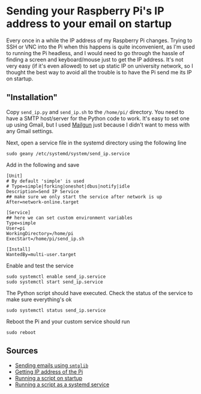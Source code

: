# **Sending your Raspberry Pi's IP address to your email on startup**
Every once in a while the IP address of my Raspberry Pi changes. Trying to SSH or VNC into the Pi when this happens 
is quite inconvenient, as I'm used to running the Pi headless, and I would need to go through the hassle of finding a 
screen and keyboard/mouse just to get the IP address. It's not very easy (if it's even allowed) to set up static IP on 
university network, so I thought the best way to avoid all the trouble is to have the Pi send me its IP on startup.

## "Installation"
Copy `send_ip.py` and `send_ip.sh` to the `/home/pi/` directory. You need to have a SMTP host/server for the Python code to work. 
It's easy to set one up using Gmail, but I used [Mailgun](https://simpleisbetterthancomplex.com/tutorial/2017/05/27/how-to-configure-mailgun-to-send-emails-in-a-django-app.html) 
just because I didn't want to mess with any Gmail settings.

Next, open a service file in the systemd directory using the following line
```
sudo geany /etc/systemd/system/send_ip.service
```
Add in the following and save
```
[Unit]
# By default 'simple' is used
# Type=simple|forking|oneshot|dbus|notify|idle
Description=Send IP Service
## make sure we only start the service after network is up
After=network-online.target

[Service]
## here we can set custom environment variables
Type=simple
User=pi
WorkingDirectory=/home/pi
ExecStart=/home/pi/send_ip.sh

[Install]
WantedBy=multi-user.target
```

Enable and test the service
```
sudo systemctl enable send_ip.service
sudo systemctl start send_ip.service
```
The Python script should have executed. Check the status of the service to make sure everything's ok
```
sudo systemctl status send_ip.service
```
Reboot the Pi and your custom service should run
```
sudo reboot
```

## Sources
* [Sending emails using `smtplib`](https://myhydropi.com/send-email-with-a-raspberry-pi-and-python)
* [Getting IP address of the Pi](https://circuitdigest.com/microcontroller-projects/display-ip-address-of-raspberry-pi)
* [Running a script on startup](https://www.dexterindustries.com/howto/run-a-program-on-your-raspberry-pi-at-startup/)
* [Running a script as a systemd service](https://unix.stackexchange.com/a/401080)
